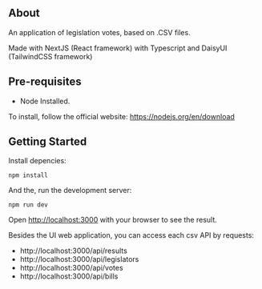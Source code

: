 ## About

An application of legislation votes, based on .CSV files.

Made with NextJS (React framework) with Typescript and DaisyUI (TailwindCSS framework)

## Pre-requisites
- Node Installed.

To install, follow the official website:
https://nodejs.org/en/download

## Getting Started
Install depencies:

`npm install`

And the, run the development server:

`npm run dev`

Open [http://localhost:3000](http://localhost:3000) with your browser to see the result.

Besides the UI web application, you can access each csv API by requests:  
- http://localhost:3000/api/results
- http://localhost:3000/api/legislators
- http://localhost:3000/api/votes
- http://localhost:3000/api/bills
